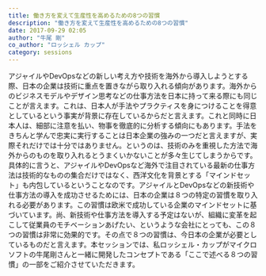 ```yaml
---
title: 働き方を変えて生産性を高めるための8つの習慣
description: "働き方を変えて生産性を高めるための8つの習慣"
date: 2017-09-29 02:05
author: "牛尾 剛"
co_author: "ロッシェル カップ"
category: sessions
---
```

アジャイルやDevOpsなどの新しい考え方や技術を海外から導入しようとする際、日本の企業は技術に重点を置きながら取り入れる傾向があります。海外からのビジネスモデルやデザイン思考などの仕事方法を日本に持って来る際にも同じことが言えます。これは、日本人が手法やプラクティスを身につけることを得意としているという事実が背景に存在しているからだと言えます。これと同時に日本人は、細部に注意を払い、物事を徹底的に分析する傾向にもあります。手法をきちんと学んで忠実に実行することは日本企業の強みの一つだと言えますが、実際それだけでは十分ではありません。というのは、技術のみを重視した方法で海外からのものを取り入れるとうまくいかないことが多々生じてしまうからです。具体的に言うと、アジャイルやDevOpsなど海外で注目されている最新の仕事方法は技術的なものの集合だけではなく、西洋文化を背景とする「マインドセット」も内包しているということなのです。アジャイルとDevOpsなどの新技術や仕事方法の導入を成功させるためには、日本の企業は８つの特定の習慣を取り入れる必要があります。この習慣は欧米で成功している企業のマインドセットに基づいています。尚、新技術や仕事方法を導入する予定はないが、組織に変革を起こして従業員のモチベーションあげたい、というような会社にとっても、この８つの習慣は非常に効果的です。その点で８つの習慣は、今日本の企業が必要としているものだと言えます。本セッションでは、私ロッシェル・カップがマイクロソフトの牛尾剛さんと一緒に開発したコンセプトである「ここで述べる８つの習慣」の一部をご紹介させていただきます。